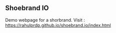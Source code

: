 ## Shoebrand IO

Demo webpage for a shorbrand. 
Visit : https://rahulprdp.github.io/shoebrand.io/index.html
